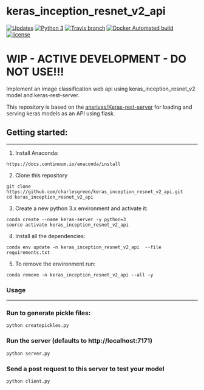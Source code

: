 # keras_inception_resnet_v2_api

[![Updates](https://pyup.io/repos/github/charlesgreen/keras_inception_resnet_v2_api/shield.svg)](https://pyup.io/repos/github/charlesgreen/keras_inception_resnet_v2_api/) [![Python 3](https://pyup.io/repos/github/charlesgreen/keras_inception_resnet_v2_api/python-3-shield.svg)](https://pyup.io/repos/github/charlesgreen/keras_inception_resnet_v2_api/) [![Travis branch](https://img.shields.io/travis/rust-lang/rust/master.svg)](https://travis-ci.org/charlesgreen/keras_inception_resnet_v2_api) [![Docker Automated build](https://img.shields.io/docker/automated/jrottenberg/ffmpeg.svg)](https://hub.docker.com/r/charlesgreen/keras_inception_resnet_v2_api/) [![license](https://img.shields.io/github/license/mashape/apistatus.svg?maxAge=2592000)](https://github.com/charlesgreen/keras_inception_resnet_v2_api/blob/master/LICENSE)  

# WIP - ACTIVE DEVELOPMENT - DO NOT USE!!!

Implement an image classification web api using keras_inception_resnet_v2 model and keras-rest-server.

This repository is based on the [ansrivas/Keras-rest-server](https://github.com/ansrivas/keras-rest-server) for loading and serving keras models as an API using flask.


## Getting started:
---
1. Install Anaconda:
```
https://docs.continuum.io/anaconda/install
```

2. Clone this repository
```
git clone https://github.com/charlesgreen/keras_inception_resnet_v2_api.git
cd keras_inception_resnet_v2_api
```

3. Create a new python 3.x environment and activate it:
```
conda create --name keras-server -y python=3
source activate keras_inception_resnet_v2_api
```

4. Install all the dependencies:
```
conda env update -n keras_inception_resnet_v2_api  --file requirements.txt
```

5. To remove the environment run:
```
conda remove -n keras_inception_resnet_v2_api --all -y
```

### Usage
------------------

### Run to generate pickle files:
```
python createpickles.py
```

### Run the server (defaults to http://localhost:7171)
```
python server.py
```

### Send a post request to this server to test your model
```
python client.py
```
